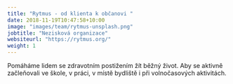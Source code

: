 ```yaml
---
title: "Rytmus - od klienta k občanovi "
date: 2018-11-19T10:47:58+10:00
image: "images/team/rytmus-unsplash.png"
jobtitle: "Nezisková organizace"
websiteurl: "https://rytmus.org/"
weight: 1
---
```


Pomáháme lidem se zdravotním postižením žít běžný život. Aby se aktivně začleňovali ve škole, v práci, v místě bydliště i při volnočasových aktivitách.